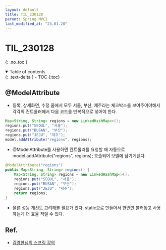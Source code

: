 ```yaml
---
layout: default
title: TIL_230128
parent: Spring MVC1
last_modified_at: "23.01.28"
---
```


# TIL_230128
{: .no_toc }

<details open markdown="block">
  <summary>
    Table of contents
  </summary>
  {: .text-delta }
- TOC
{:toc}
</details>

## @ModelAttribute
- 등록, 상세화면, 수정 폼에서 모두 서울, 부산, 제주라는 체크박스를 보여주어야해서 각각의 컨트롤러에서 다음 코드를 반복적으로 넣어야 한다.

```java
Map<String, String> regions = new LinkedHashMap<>(); 
regions.put("SEOUL", "서울");
regions.put("BUSAN", "부산");
regions.put("JEJU", "제주");
model.addAttribute("regions", regions);
```

- @ModelAttribute를 사용하면 컨트롤러를 요청할 때 자동으로 
model.addAttribute("regions", regions); 호출되어 모델에 담기게된다.

```java
@ModelAttribute("regions")
public Map<String, String> regions() {
	Map<String, String> regions = new LinkedHashMap<>();
	regions.put("SEOUL", "서울");
	regions.put("BUSAN", "부산");
	regions.put("JEJU", "제주");
	return regions;
}
```

- 물론 성능 개선도 고려해볼 필요가 있다. static으로 만들어서 한번만 불러놓고 사용하는게 더 효율 적일 수 있다.


## Ref.
- <a href="https://www.inflearn.com/course/%EC%8A%A4%ED%94%84%EB%A7%81-mvc-2/dashboard">김영한님의 스프링 강의</a>
